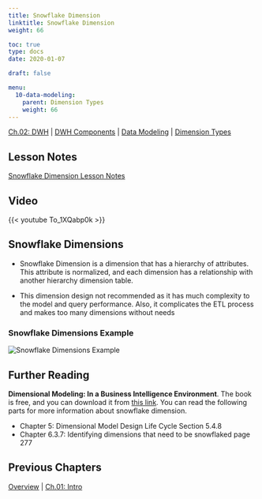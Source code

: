 ```yaml
---
title: Snowflake Dimension
linktitle: Snowflake Dimension
weight: 66

toc: true
type: docs
date: 2020-01-07

draft: false

menu:
  10-data-modeling:
    parent: Dimension Types
    weight: 66
---
```


[Ch.02: DWH](../../../../../02-dwh) | [DWH Components](../../../../03-architecture/) | [Data Modeling](../../../10-data-modeling/) | [Dimension Types](../../02-dimension-types/)

## Lesson Notes

[Snowflake Dimension Lesson Notes](../06-snow-flake-dimension.pdf)


## Video

{{< youtube To_1XQabp0k >}}


## Snowflake Dimensions

-   Snowflake Dimension is a dimension that has a hierarchy of
    attributes. This attribute is normalized, and each dimension has a
    relationship with another hierarchy dimension table.

-   This dimension design not recommended as it has much complexity to the model and query performance. Also, it complicates the ETL process and makes too many dimensions without needs

### Snowflake Dimensions Example

![Snowflake Dimensions Example](../figures/snowflake-dim.png)

## Further Reading

**Dimensional Modeling: In a Business Intelligence Environment**. The book is free, and you can download it from [this link](https://www.redbooks.ibm.com/redbooks/pdfs/sg247138.pdf). You can read the following parts for more information about snowflake dimension.

- Chapter 5: Dimensional Model Design Life Cycle Section 5.4.8
- Chapter 6.3.7: Identifying dimensions that need to be snowflaked page 277


## Previous Chapters

[Overview](../../../../../../big-data-in-depth/)  | [Ch.01: Intro](../../../../../01-introduction) 
